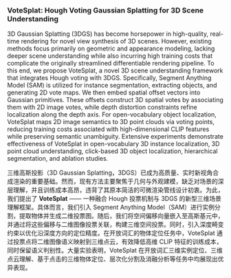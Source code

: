 ### VoteSplat: Hough Voting Gaussian Splatting for 3D Scene Understanding

3D Gaussian Splatting (3DGS) has become horsepower in high-quality, real-time rendering for novel view synthesis of 3D scenes. However, existing methods focus primarily on geometric and appearance modeling, lacking deeper scene understanding while also incurring high training costs that complicate the originally streamlined differentiable rendering pipeline. To this end, we propose VoteSplat, a novel 3D scene understanding framework that integrates Hough voting with 3DGS. Specifically, Segment Anything Model (SAM) is utilized for instance segmentation, extracting objects, and generating 2D vote maps. We then embed spatial offset vectors into Gaussian primitives. These offsets construct 3D spatial votes by associating them with 2D image votes, while depth distortion constraints refine localization along the depth axis. For open-vocabulary object localization, VoteSplat maps 2D image semantics to 3D point clouds via voting points, reducing training costs associated with high-dimensional CLIP features while preserving semantic unambiguity. Extensive experiments demonstrate effectiveness of VoteSplat in open-vocabulary 3D instance localization, 3D point cloud understanding, click-based 3D object localization, hierarchical segmentation, and ablation studies.

三维高斯投影（3D Gaussian Splatting，3DGS）已成为高质量、实时新视角合成渲染的重要基础。然而，现有方法主要聚焦于几何与外观建模，缺乏对场景的深层理解，并且训练成本高昂，违背了其原本简洁的可微渲染管线设计初衷。为此，我们提出了 **VoteSplat** —— 一种融合 Hough 投票机制与 3DGS 的新型三维场景理解框架。具体而言，我们引入 Segment Anything Model（SAM）进行实例分割，提取物体并生成二维投票图。随后，我们将空间偏移向量嵌入至高斯基元中，并通过将这些偏移与二维图像投票关联，构建三维空间投票。同时，引入深度畸变约束以优化沿深度方向的定位精度。在开放词汇的物体定位任务中，VoteSplat 通过投票点将二维图像语义映射到三维点云，有效降低高维 CLIP 特征的训练成本，同时保留语义判别性。大量实验表明，VoteSplat 在开放词汇三维实例定位、三维点云理解、基于点击的三维物体定位、层次化分割及消融分析等任务中均展现出优异表现。
